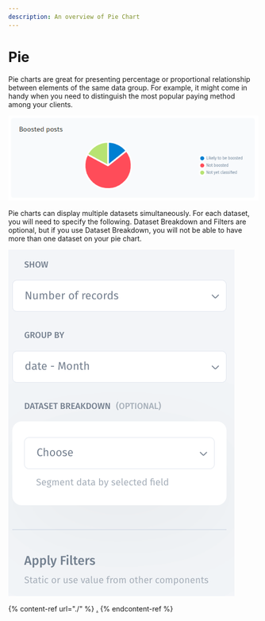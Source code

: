 ```yaml
---
description: An overview of Pie Chart
---
```


# Pie

Pie charts are great for presenting percentage or proportional relationship between elements of the same data group. For example, it might come in handy when you need to distinguish the most popular paying method among your clients.

![](<../../../.gitbook/assets/image (681).png>)

Pie charts can display multiple datasets simultaneously. For each dataset, you will need to specify the following. Dataset Breakdown and Filters are optional, but if you use Dataset Breakdown, you will not be able to have more than one dataset on your pie chart.

![](<../../../.gitbook/assets/image (2) (5).png>)

{% content-ref url="./" %}
[.](./)
{% endcontent-ref %}

